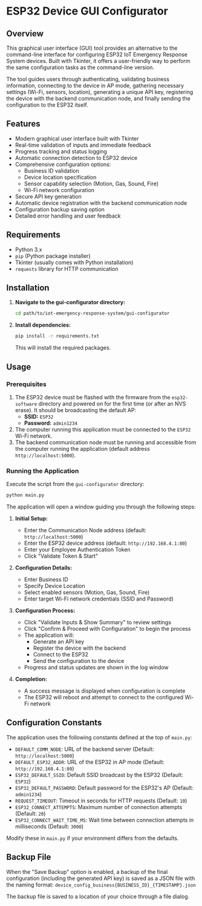 # ESP32 Device GUI Configurator

## Overview

This graphical user interface (GUI) tool provides an alternative to the command-line interface for configuring ESP32 IoT Emergency Response System devices. Built with Tkinter, it offers a user-friendly way to perform the same configuration tasks as the command-line version.

The tool guides users through authenticating, validating business information, connecting to the device in AP mode, gathering necessary settings (Wi-Fi, sensors, location), generating a unique API key, registering the device with the backend communication node, and finally sending the configuration to the ESP32 itself.

## Features

*   Modern graphical user interface built with Tkinter
*   Real-time validation of inputs and immediate feedback
*   Progress tracking and status logging
*   Automatic connection detection to ESP32 device
*   Comprehensive configuration options:
    *   Business ID validation
    *   Device location specification
    *   Sensor capability selection (Motion, Gas, Sound, Fire)
    *   Wi-Fi network configuration
*   Secure API key generation
*   Automatic device registration with the backend communication node
*   Configuration backup saving option
*   Detailed error handling and user feedback

## Requirements

*   Python 3.x
*   `pip` (Python package installer)
*   Tkinter (usually comes with Python installation)
*   `requests` library for HTTP communication

## Installation

1.  **Navigate to the gui-configurator directory:**
    ```bash
    cd path/to/iot-emergency-response-system/gui-configurator
    ```
2.  **Install dependencies:**
    ```bash
    pip install -r requirements.txt
    ```
    This will install the required packages.

## Usage

### Prerequisites

1.  The ESP32 device must be flashed with the firmware from the `esp32-software` directory and powered on for the first time (or after an NVS erase). It should be broadcasting the default AP:
    *   **SSID:** `ESP32`
    *   **Password:** `admin1234`
2.  The computer running this application must be connected to the `ESP32` Wi-Fi network.
3.  The backend communication node must be running and accessible from the computer running the application (default address `http://localhost:5000`).

### Running the Application

Execute the script from the `gui-configurator` directory:

```bash
python main.py
```

The application will open a window guiding you through the following steps:

1.  **Initial Setup:**
    *   Enter the Communication Node address (default: `http://localhost:5000`)
    *   Enter the ESP32 device address (default: `http://192.168.4.1:80`)
    *   Enter your Employee Authentication Token
    *   Click "Validate Token & Start"

2.  **Configuration Details:**
    *   Enter Business ID
    *   Specify Device Location
    *   Select enabled sensors (Motion, Gas, Sound, Fire)
    *   Enter target Wi-Fi network credentials (SSID and Password)

3.  **Configuration Process:**
    *   Click "Validate Inputs & Show Summary" to review settings
    *   Click "Confirm & Proceed with Configuration" to begin the process
    *   The application will:
        *   Generate an API key
        *   Register the device with the backend
        *   Connect to the ESP32
        *   Send the configuration to the device
    *   Progress and status updates are shown in the log window

4.  **Completion:**
    *   A success message is displayed when configuration is complete
    *   The ESP32 will reboot and attempt to connect to the configured Wi-Fi network

## Configuration Constants

The application uses the following constants defined at the top of `main.py`:

*   `DEFAULT_COMM_NODE`: URL of the backend server (Default: `http://localhost:5000`)
*   `DEFAULT_ESP32_ADDR`: URL of the ESP32 in AP mode (Default: `http://192.168.4.1:80`)
*   `ESP32_DEFAULT_SSID`: Default SSID broadcast by the ESP32 (Default: `ESP32`)
*   `ESP32_DEFAULT_PASSWORD`: Default password for the ESP32's AP (Default: `admin1234`)
*   `REQUEST_TIMEOUT`: Timeout in seconds for HTTP requests (Default: `10`)
*   `ESP32_CONNECT_ATTEMPTS`: Maximum number of connection attempts (Default: `20`)
*   `ESP32_CONNECT_WAIT_TIME_MS`: Wait time between connection attempts in milliseconds (Default: `3000`)

Modify these in `main.py` if your environment differs from the defaults.

## Backup File

When the "Save Backup" option is enabled, a backup of the final configuration (including the generated API key) is saved as a JSON file with the naming format:
`device_config_business{BUSINESS_ID}_{TIMESTAMP}.json`

The backup file is saved to a location of your choice through a file dialog.
